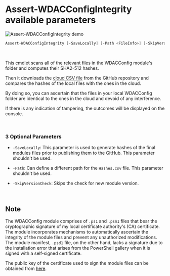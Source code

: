 # Assert-WDACConfigIntegrity available parameters

![Assert-WDACConfigIntegrity demo](https://raw.githubusercontent.com/HotCakeX/.github/main/Pictures/Wiki%20APNGs/Assert-WDACConfigIntegrity/Assert-WDACConfigIntegrity.gif)

```powershell
Assert-WDACConfigIntegrity [-SaveLocally] [-Path <FileInfo>] [-SkipVersionCheck] [<CommonParameters>]
```

<br>

This cmdlet scans all of the relevant files in the WDACConfig module's folder and computes their SHA2-512 hashes.

Then it downloads the [cloud CSV file](https://github.com/HotCakeX/Harden-Windows-Security/blob/main/WDACConfig/Utilities/Hashes.csv) from the GitHub repository and compares the hashes of the local files with the ones in the cloud.

By doing so, you can ascertain that the files in your local WDACConfig folder are identical to the ones in the cloud and devoid of any interference.

If there is any indication of tampering, the outcomes will be displayed on the console.

<br>

### 3 Optional Parameters

* `-SaveLocally`: This parameter is used to generate hashes of the final modules files prior to publishing them to the GitHub. This parameter shouldn't be used.

* `-Path`: Can define a different path for the `Hashes.csv` file. This parameter shouldn't be used.

* `-SkipVersionCheck`: Skips the check for new module version.

<br>

## Note

The WDACConfig module comprises of `.ps1` and `.psm1` files that bear the cryptographic signature of my local certificate authority's (CA) certificate. The module incorporates mechanisms to automatically ascertain the integrity of the module files and prevent any unauthorized modifications. The module manifest, `.psd1` file, on the other hand, lacks a signature due to the installation error that arises from the PowerShell gallery when it is signed with a self-signed certificate.

The public key of the certificate used to sign the module files can be obtained from [here](https://github.com/HotCakeX/Harden-Windows-Security/raw/main/WDACConfig/Utilities/Certificate/HotCakeX%20Root%20CA.cer).

<br>
